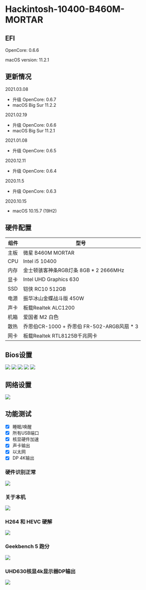 # Hackintosh-10400-B460M-MORTAR
## EFI 
OpenCore: 0.6.6

macOS version: 11.2.1

##  更新情况
2021.03.08

- 升级 OpenCore: 0.6.7
- macOS Big Sur 11.2.2

2021.02.19

- 升级 OpenCore: 0.6.6
- macOS Big Sur 11.2.1

2021.01.08

- 升级 OpenCore: 0.6.5

2020.12.11

- 升级 OpenCore: 0.6.4

2020.11.5

- 升级 OpenCore: 0.6.3

2020.10.15

+ macOS 10.15.7 (19H2)

## 硬件配置
|组件|型号|
|------|------|
|主板|微星 B460M MORTAR|
|CPU|Intel i5 10400|
|内存|金士顿骇客神条RGB灯条 8GB * 2 2666MHz|
|显卡|Intel UHD Graphics 630 |
|SSD|铠侠 RC10 512GB|
|电源|振华冰山金蝶战斗版 450W|
|声卡|板载Realtek ALC1200|
|机箱|爱国者 M2 白色|
|散热|乔思伯CR-1000 + 乔思伯 FR-502-ARGB风扇 * 3|
|网卡|板载Realtek RTL8125B千兆网卡|

## Bios设置
![](./images/pic1.png)
![](./images/pic2.png)
![](./images/pic3.png)
![](./images/pic4.png)
![](./images/pic5.png)

## 网络设置
![](./images/pic.png)

## 功能测试
- [x] 睡眠/唤醒
- [x] 所有USB端口
- [x] 核显硬件加速
- [x] 声卡输出
- [x] 以太网
- [x] DP 4K输出 

### 硬件识别正常
![](./images/pic6.png)

### 关于本机
![](./images/pic7.png)

### H264 和 HEVC 硬解
![](./images/pic8.png)

### Geekbench 5 跑分
![](./images/pic9.png)

### UHD630核显4k显示器DP输出
![](./images/pic10.png)
